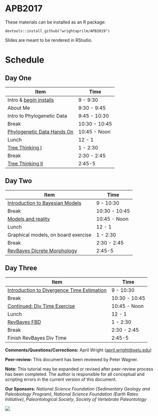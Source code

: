# APB2017

These materials can be installed as an R package:

```
devtools::install_github("wrightaprilm/APB2019")
```

Slides are meant to be rendered in RStudio.


# Schedule

## Day One
| Item | Time |
|------|------|
| Intro & [begin installs](https://wrightaprilm.github.io/APB2019/articles/R_exercises/00-installs.html) | 9 - 9:30 |
| About Me | 9:30 - 9:45 | 
| Intro to Phylogenetic Data | 9:45 - 10:30 |
| Break | 10:30 - 10:45 |
| [Phylogenetic Data Hands On](https://wrightaprilm.github.io/treesiftr/articles/02-treesiftr-advanced.html) | 10:45 - Noon |
| Lunch | 12 - 1 | 
| [Tree Thinking I](https://github.com/wrightaprilm/APB2018/blob/master/TreeThinking.Rmd.html) | 1 - 2:30 | 
| Break | 2:30 - 2:45 | 
| [Tree Thinking II](https://github.com/wrightaprilm/APB2018/blob/master/TreeThinking.Rmd.html) | 2:45-5 | 


## Day Two
| Item | Time |
|------|------|
| [Introduction to Bayesian Models](https://github.com/wrightaprilm/APB2018/blob/master/BayesianModels.Rpres) | 9 - 10:30 |
| Break | 10:30 - 10:45 |
| [Models and reality](https://github.com/wrightaprilm/APB2018/blob/master/RelaxedPriorMotivation.Rpres) | 10:45 - Noon |
| Lunch | 12 - 1 | 
| Graphical models, on board exercise | 1 - 2:30 | 
| Break | 2:30 - 2:45 | 
| [RevBayes Dicrete Morphology](https://wrightaprilm.github.io/APB2018/articles/RB_Discrete_Morphology/RB_Discrete_Morphology_Tutorial.html) | 2:45-5 | 

## Day Three
| Item | Time |
|------|------|
| [Introduction to Divergence Time Estimation](https://github.com/wrightaprilm/APB2018/blob/master/DivTime.Rpres) | 9 - 10:30 |
| Break | 10:30 - 10:45 |
| [Continued: Div Time Exercise](https://wrightaprilm.github.io/APB2018/articles/R_exercises/03-FossilSim.html) | 10:45 - Noon |
| Lunch | 12 - 1 | 
| [RevBayes FBD](https://wrightaprilm.github.io/APB2018/articles/RB_Total_Evidence/RB_Total_Evidence_Tutorial.html) | 1 - 2:30 | 
| Break | 2:30 - 2:45 | 
| Finish RevBayes Div Time | 2:45-5 | 



__Comments/Questions/Corrections:__ April Wright (april.wright@selu.edu)

__Peer-review:__ This document has been reviewed by Peter Wagner.

__Note:__ This tutorial may be expanded or revised after peer-review process has been completed. The author is responsible for all conceptual and scripting errors in the current version of this document.

__Our Sponsors:__
_National Science Foundation (Sedimentary Geology and Paleobiology Program)_, _National Science Foundation (Earth Rates Initiative)_, _Paleontological Society_, _Society of Vertebrate Paleontology_
 
 
![ ](../img/SponsorsLogoAPW.png)
